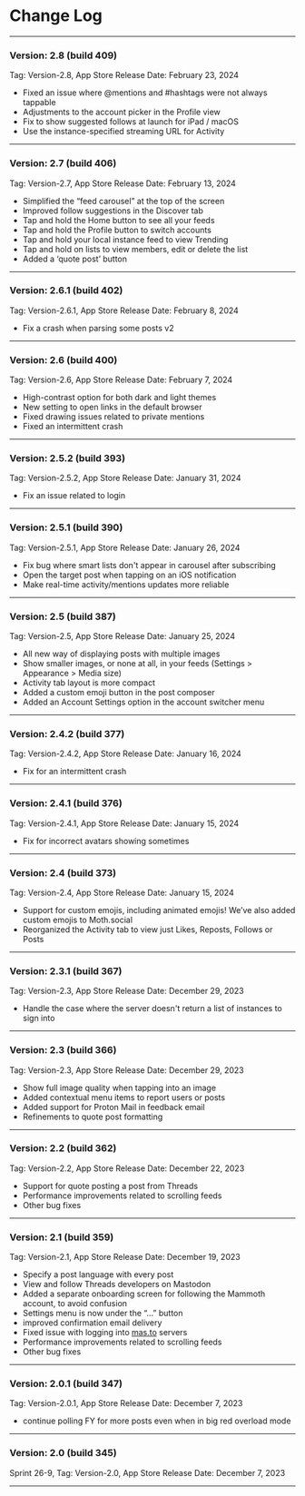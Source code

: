 # Change Log

---

### Version: 2.8 (build 409)
Tag: Version-2.8, App Store Release Date: February 23, 2024

* Fixed an issue where @mentions and #hashtags were not always tappable
* Adjustments to the account picker in the Profile view
* Fix to show suggested follows at launch for iPad / macOS
* Use the instance-specified streaming URL for Activity

---

### Version: 2.7 (build 406)
Tag: Version-2.7, App Store Release Date: February 13, 2024

* Simplified the “feed carousel” at the top of the screen
* Improved follow suggestions in the Discover tab
* Tap and hold the Home button to see all your feeds
* Tap and hold the Profile button to switch accounts
* Tap and hold your local instance feed to view Trending
* Tap and hold on lists to view members, edit or delete the list
* Added a ‘quote post’ button

---

### Version: 2.6.1 (build 402)
Tag: Version-2.6.1, App Store Release Date: February 8, 2024

* Fix a crash when parsing some posts v2

---

### Version: 2.6 (build 400)
Tag: Version-2.6, App Store Release Date: February 7, 2024

* High-contrast option for both dark and light themes
* New setting to open links in the default browser
* Fixed drawing issues related to private mentions
* Fixed an intermittent crash

---

### Version: 2.5.2 (build 393)
Tag: Version-2.5.2, App Store Release Date: January 31, 2024

* Fix an issue related to login

---

### Version: 2.5.1 (build 390)
Tag: Version-2.5.1, App Store Release Date: January 26, 2024

* Fix bug where smart lists don't appear in carousel after subscribing
* Open the target post when tapping on an iOS notification
* Make real-time activity/mentions updates more reliable

---

### Version: 2.5 (build 387)
Tag: Version-2.5, App Store Release Date: January 25, 2024

* All new way of displaying posts with multiple images
* Show smaller images, or none at all, in your feeds (Settings > Appearance > Media size)
* Activity tab layout is more compact
* Added a custom emoji button in the post composer
* Added an Account Settings option in the account switcher menu

---

### Version: 2.4.2 (build 377)
Tag: Version-2.4.2, App Store Release Date: January 16, 2024

* Fix for an intermittent crash

---

### Version: 2.4.1 (build 376)
Tag: Version-2.4.1, App Store Release Date: January 15, 2024

* Fix for incorrect avatars showing sometimes

---

### Version: 2.4 (build 373)
Tag: Version-2.4, App Store Release Date: January 15, 2024

* Support for custom emojis, including animated emojis! We’ve also added custom emojis to Moth.social
* Reorganized the Activity tab to view just Likes, Reposts, Follows or Posts

---

### Version: 2.3.1 (build 367)
Tag: Version-2.3, App Store Release Date: December 29, 2023

* Handle the case where the server doesn't return a list of instances to sign into

---

### Version: 2.3 (build 366)
Tag: Version-2.3, App Store Release Date: December 29, 2023

* Show full image quality when tapping into an image
* Added contextual menu items to report users or posts
* Added support for Proton Mail in feedback email
* Refinements to quote post formatting

---

### Version: 2.2 (build 362)
Tag: Version-2.2, App Store Release Date: December 22, 2023

* Support for quote posting a post from Threads
* Performance improvements related to scrolling feeds
* Other bug fixes

---

### Version: 2.1 (build 359)
Tag: Version-2.1, App Store Release Date: December 19, 2023

* Specify a post language with every post
* View and follow Threads developers on Mastodon
* Added a separate onboarding screen for following the Mammoth account, to avoid confusion
* Settings menu is now under the “…” button
* improved confirmation email delivery
* Fixed issue with logging into [mas.to](http://mas.to) servers
* Performance improvements related to scrolling feeds
* Other bug fixes

---

### Version: 2.0.1 (build 347)
Tag: Version-2.0.1, App Store Release Date: December 7, 2023

* continue polling FY for more posts even when in big red overload mode

---

### Version: 2.0 (build 345)
Sprint 26-9, Tag: Version-2.0, App Store Release Date: December 7, 2023

---
